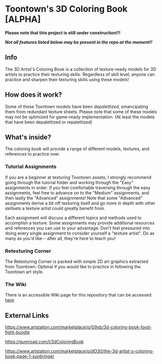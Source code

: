 # Toontown's 3D Coloring Book [ALPHA]

**Please note that this project is still under construction!!!**

***Not all features listed below may be present in the repo at the moment!!***

## Info ##
The 3D Artist's Coloring Book is a collection of texture-ready models for 3D artists to practice their texturing skills. Regardless of skill level, anyone can practice and sharpen their texturing skills using these models!


## How does it work? ##
Some of these Toontown models have been *depalettized*, emancipating them from redundant texture sheets. Please note that some of these models may *not* be optimized for game-ready implementation. (At least the models that have been depalettized or repalettized)

## What's inside? ##
The coloring book will provide a range of different models, textures, and references to practice over.

### Tutorial Assignments ###
If you are a beginner at texturing Toontown assets, I strongly recommend going through the tutorial folder and working through the "Easy" assignments in order. If you feel comfortable traversing through the easy assignments, feel free to advance on to the "Medium" assignments, and then lastly the "Advanced" assignments! Note that some "Advanced" assignments derive a bit off texturing itself and go more in depth with other skillsets a texture artist could greatly benefit from.

Each assignment will discuss a different topics and methods used to accomplish a texture. Some assignments may provide additional resources and references you can use to your advantage. Don't feel pressured into doing every single assignment to consider yourself a "texture artist". Do as many as you'd like-- after all, they're here to teach you!

### Retexturing Corner ###
The Retexturing Corner is packed with simple 2D art graphics extracted from Toontown. Optimal if you would like to practice in following the Toontown art style.

### The Wiki ###
There is an accessible Wiki page for this repository that can be accessed [here](https://github.com/loonaticx/ColoringBook/wiki)


## External Links ##
https://www.artstation.com/marketplace/p/G9xb/3d-coloring-book-food-fight-bundle

https://gumroad.com/l/3dColoringBook

https://www.artstation.com/marketplace/p/dO30/the-3d-artist-s-coloring-book-page-1-sunbringer
